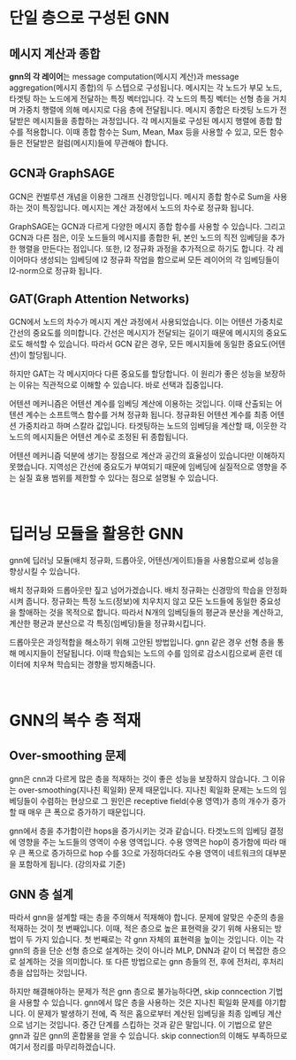 # 단일 층으로 구성된 GNN

## 메시지 계산과 종합

**gnn의 각 레이어**는 message computation(메시지 계산)과 message aggregation(메시지 종합)의 두 스텝으로 구성됩니다. 메시지는 각 노드가 부모 노드, 타겟팅 하는 노드에게 전달하는 특징 벡터입니다. 각 노드의 특징 벡터는 선형 층을 거치며 가중치 행렬에 의해 메시지로 다음 층에 전달됩니다. 메시지 종합은 타겟팅 노드가 전달받은 메시지들을 종합하는 과정입니다. 각 메시지들로 구성된 메시지 행렬에 종합 함수를 적용합니다. 이때 종합 함수는 Sum, Mean, Max 등을 사용할 수 있고, 모든 함수들은 전달받은 컬럼(메시지)들에 무관해야 합니다. 

## GCN과 GraphSAGE

GCN은 컨벌루션 개념을 이용한 그래프 신경망입니다. 메시지 종합 함수로 Sum을 사용하는 것이 특징입니다. 메시지는 계산 과정에서 노드의 차수로 정규화 됩니다. 

GraphSAGE는 GCN과 다르게 다양한 메시지 종합 함수를 사용할 수 있습니다. 그리고 GCN과 다른 점은, 이웃 노드들의 메시지를 종합한 뒤, 본인 노드의 직전 임베딩을 추가한 행렬을 만든다는 점입니다. 또한, l2 정규화 과정을 추가적으로 하기도 합니다. 각 레이어마다 생성되는 임베딩에 l2 정규화 작업을 함으로써 모든 레이어의 각 임베딩들이 l2-norm으로 정규화 됩니다. 

## GAT(Graph Attention Networks)

GCN에서 노드의 차수가 메시지 계산 과정에서 사용되었습니다. 이는 어텐션 가중치로 간선의 중요도를 의미합니다. 간선은 메시지가 전달되는 길이기 때문에 메시지의 중요도로도 해석할 수 있습니다. 따라서 GCN 같은 경우, 모든 메시지들에 동일한 중요도(어텐션)이 할당됩니다.

하지만 GAT는 각 메시지마다 다른 중요도를 할당합니다. 이 원리가 좋은 성능을 보장하는 이유는 직관적으로 이해할 수 있습니다. 바로 선택과 집중입니다. 

어텐션 메커니즘은 어텐션 계수를 임베딩 계산에 이용하는 것입니다. 이때 산출되는 어텐션 계수는 소프트맥스 함수를 거쳐 정규화 됩니다. 정규화된 어텐션 계수를 최종 어텐션 가중치라고 하며 스칼라 값입니다. 타겟팅하는 노드의 임베딩을 계산할 때, 이웃한 각 노드의 메시지들은 어텐션 계수로 조정된 뒤 종합됩니다.

어텐션 메커니즘 덕분에 생기는 장점으로 계산과 공간의 효율성이 있습니다만 이해하지 못했습니다. 지역성은 간선에 중요도가 부여되기 때문에 임베딩에 실질적으로 영향을 주는 실질 효용 범위를 제한할 수 있다는 점으로 설명될 수 있습니다. 

<br>

# 딥러닝 모듈을 활용한 GNN

gnn에 딥러닝 모듈(배치 정규화, 드롭아웃, 어텐션/게이트)들을 사용함으로써 성능을 향상시킬 수 있습니다. 

배치 정규화와 드롭아웃만 짚고 넘어가겠습니다. 배치 정규화는 신경망의 학습을 안정화시켜 줍니다. 정규화는 특정 노드(정보)에 치우치지 않고 모든 노드들에 동일한 중요성을 할애하는 것을 목적으로 합니다. 따라서 N개의 임베딩들의 평균과 분산을 계산하고, 계산한 평균과 분산으로 각 특징(임베딩)들을 정규화시킵니다. 

드롭아웃은 과잉적합을 해소하기 위해 고안된 방법입니다. gnn 같은 경우 선형 층을 통해 메시지들이 전달됩니다. 이때 학습되는 노드의 수를 임의로 감소시킴으로써 훈련 데이터에 치우쳐 학습되는 경향을 방지해줍니다. 

<br>

# GNN의 복수 층 적재

## Over-smoothing 문제

gnn은 cnn과 다르게 많은 층을 적재하는 것이 좋은 성능을 보장하지 않습니다. 그 이유는 over-smoothing(지나친 획일화) 문제 때문입니다. 지나친 획일화 문제는 노드의 임베딩들이 수렴하는 현상으로 그 원인은 receptive field(수용 영역)가 층의 개수가 증가할 때 매우 큰 폭으로 증가하기 때문입니다.

gnn에서 층을 추가함이란 hops을 증가시키는 것과 같습니다. 타겟노드의 임베딩 결정에 영향을 주는 노드들의 영역이 수용 영역입니다. 수용 영역은 hop이 증가함에 따라 매우 큰 폭으로 증가하므로 hop 수를 3으로 가정하더라도 수용 영역이 네트워크의 대부분을 포함하게 됩니다. (강의자료 기준)

## GNN 층 설계

따라서 gnn을 설계할 때는 층을 주의해서 적재해야 합니다. 문제에 알맞은 수준의 층을 적재하는 것이 첫 번째입니다. 이때, 적은 층으로 높은 표현력을 갖기 위해 사용되는 방법이 두 가지 있습니다. 첫 번째로는 각 gnn 자체의 표현력을 높이는 것입니다. 이는 각 gnn의 층을 단순 선형 층으로 설계하는 것이 아니라 MLP, DNN과 같이 더 복잡한 층으로 설계하는 것을 의미합니다. 또 다른 방법으로는 gnn 층들의 전, 후에 전처리, 후처리 층을 삽입하는 것입니다. 

하지만 해결해야하는 문제가 적은 gnn 층으로 불가능하다면, skip conncection 기법을 사용할 수 있습니다. gnn에서 많은 층을 사용하는 것은 지나친 획일화 문제를 야기합니다. 이 문제가 발생하기 전에, 즉 적은 홉으로부터 계산된 임베딩을 최종 임베딩 계산으로 넘기는 것입니다. 중간 단계를 스킵하는 것과 같은 말입니다. 이 기법으로 얕은 gnn과 깊은 gnn의 혼합물을 얻을 수 있습니다. skip connection의 이해도 부족하므로 여기서 정리를 마무리하겠습니다.
